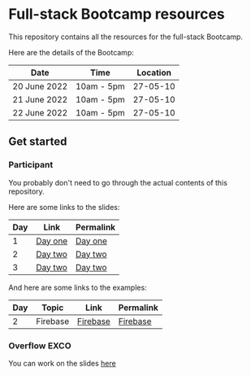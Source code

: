 # Full-stack Bootcamp resources

This repository contains all the resources for the full-stack Bootcamp.

Here are the details of the Bootcamp:

| Date         | Time       | Location |
| ------------ | ---------- | -------- |
| 20 June 2022 | 10am - 5pm | 27-05-10 |
| 21 June 2022 | 10am - 5pm | 27-05-10 |
| 22 June 2022 | 10am - 5pm | 27-05-10 |

## Get started

### Participant

You probably don't need to go through the actual contents of this repository.

Here are some links to the slides:

| Day | Link                  | Permalink                                              |
| --- | --------------------- | ------------------------------------------------------ |
| 1   | [Day one](/day-one)   | [Day one](https://bootcamp.np-overflow.club/day-one)   |
| 2   | [Day two](/day-two)   | [Day two](https://bootcamp.np-overflow.club/day-one)   |
| 3   | [Day two](/day-three) | [Day two](https://bootcamp.np-overflow.club/day-three) |

And here are some links to the examples:

| Day | Topic    | Link                  | Permalink                                              |
| --- | -------- | --------------------- | ------------------------------------------------------ |
| 2   | Firebase | [Firebase](/examples/firebase) | [Firebase](https://bootcamp.np-overflow.club/examples/firebase) |


### Overflow EXCO

You can work on the slides [here](https://github.com/np-overflow/full-stack-bootcamp-resources)
